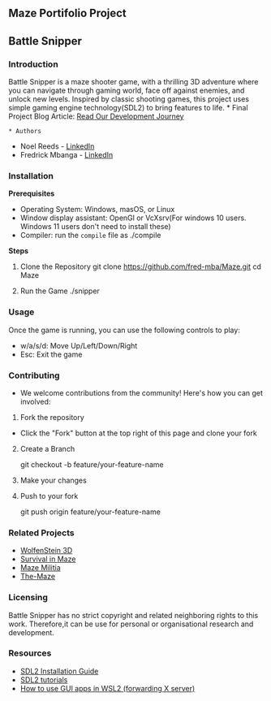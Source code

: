 ## Maze Portifolio Project

## Battle Snipper

### Introduction
Battle Snipper is a maze shooter game, with a thrilling 3D adventure where you can navigate through gaming world, face off against enemies, and unlock new levels. Inspired by classic shooting games, this project uses simple gaming engine technology(SDL2) to bring features to life.
	* Final Project Blog Article: [Read Our Development Journey](https://medium.com/@noelreeds/battlefield-snipper-maze-6ed432ae9430)

	* Authors

  * Noel Reeds - [LinkedIn]()
  * Fredrick Mbanga - [LinkedIn](https://ke.linkedin.com/in/frederick-mbanga-046755210)


### Installation
**Prerequisites**
* Operating System: Windows, masOS, or Linux
* Window display assistant: OpenGl or VcXsrv(For windows 10 users. Windows 11 users don't need to install these)
* Compiler: run the `compile` file as ./compile


**Steps**
1. Clone the Repository
	git clone https://github.com/fred-mba/Maze.git
	cd Maze

2. Run the Game
	./snipper


### Usage
Once the game is running, you can use the following controls to play:
* w/a/s/d: Move Up/Left/Down/Right
* Esc: Exit the game


### Contributing
* We welcome contributions from the community! Here's how you can get involved:
1. Fork the repository
- Click the "Fork" button at the top right of this page and clone your fork

2. Create a Branch

	git checkout -b feature/your-feature-name
3. Make your changes
4. Push to your fork

	git push origin feature/your-feature-name


### Related Projects
* [WolfenStein 3D](https://wolfenstein.fandom.com/wiki/Wolfenstein_3D)
* [Survival in Maze](https://www.taptap.io/app/33614673?hreflang=id_ID)
* [Maze Militia](https://www.youtube.com/watch?v=RM1W-Ft9Udc)
* [The-Maze](https://github.com/Alph-aine/The-Maze)


### Licensing
Battle Snipper has no strict copyright and related neighboring rights to this work. Therefore,it can be use for personal or organisational research and development.



### Resources
* [SDL2 Installation Guide](https://wiki.libsdl.org/SDL2/Installation)
* [SDL2 tutorials](https://lazyfoo.net/tutorials/SDL/index.php)
* [How to use GUI apps in WSL2 (forwarding X server)](https://aalonso.dev/blog/2021/how-to-use-gui-apps-in-wsl2-forwarding-x-server-cdj)

